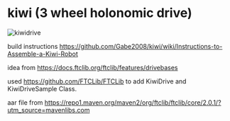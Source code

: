 # kiwi (3 wheel holonomic drive)
![kiwidrive](https://user-images.githubusercontent.com/90653423/169187839-7a299f56-82b7-4fef-9c61-f1525697cf21.jpg)

build instructions https://github.com/Gabe2008/kiwi/wiki/Instructions-to-Assemble-a-Kiwi-Robot

idea from https://docs.ftclib.org/ftclib/features/drivebases

used https://github.com/FTCLib/FTCLib to add KiwiDrive and KiwiDriveSample Class. 

aar file from https://repo1.maven.org/maven2/org/ftclib/ftclib/core/2.0.1/?utm_source=mavenlibs.com

